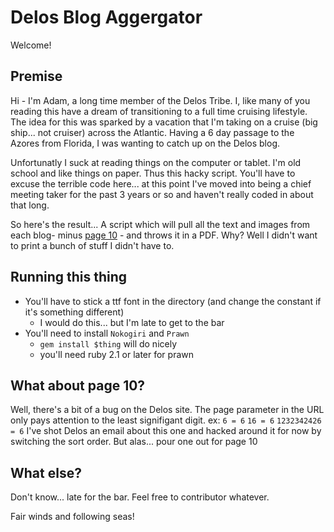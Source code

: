 # Delos Blog Aggergator
Welcome!
## Premise
  Hi - I'm Adam, a long time member of the Delos Tribe. I, like many of you reading this have a dream of transitioning to a
full time cruising lifestyle. The idea for this was sparked by a vacation that I'm taking on a cruise (big ship... not cruiser)
across the Atlantic. Having a 6 day passage to the Azores from Florida, I was wanting to catch up on the Delos blog.

  Unfortunatly I suck at reading things on the computer or tablet. I'm old school and like things on paper. Thus this hacky script.
You'll have to excuse the terrible code here... at this point I've moved into being a chief meeting taker for the past 3 years or so and haven't really
coded in about that long.

So here's the result... A script which will pull all the text and images from each blog- minus [page 10](#what-about-page-10)  - and throws it in a PDF.
Why? Well I didn't want to print a bunch of stuff I didn't have to.

## Running this thing
  - You'll have to stick a ttf font in the directory (and change the constant if it's something different)
    - I would do this... but I'm late to get to the bar
  - You'll need to install `Nokogiri` and `Prawn`
    - `gem install $thing` will do nicely
    - you'll need ruby 2.1 or later for prawn

## What about page 10?
  Well, there's a bit of a bug on the Delos site. The page parameter in the URL only pays attention to the least signifigant digit.
  ex: `6 = 6` `16 = 6` `1232342426 = 6`
  I've shot Delos an email about this one and hacked around it for now by switching the sort order. But alas... pour one out for page 10
  
## What else?
  Don't know... late for the bar. Feel free to contributor whatever.
  
  Fair winds and following seas!
